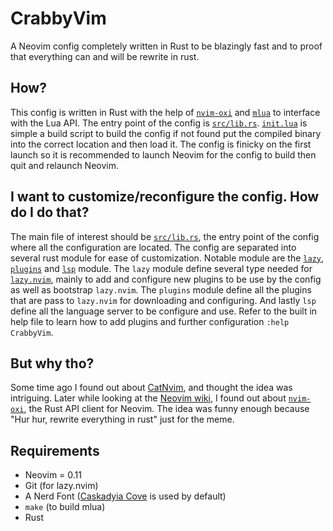 # CrabbyVim

A Neovim config completely written in Rust to be blazingly fast and to proof that everything can and will be rewrite in rust.

## How?

This config is written in Rust with the help of [`nvim-oxi`](https://crates.io/crates/nvim-oxi) and [`mlua`](https://crates.io/crates/mlua) to interface with the Lua API. The entry point of the config is [`src/lib.rs`](src/lib.rust). [`init.lua`](init.lua) is simple a build script to build the config if not found put the compiled binary into the correct location and then load it. The config is finicky on the first launch so it is recommended to launch Neovim for the config to build then quit and relaunch Neovim.

## I want to customize/reconfigure the config. How do I do that?

The main file of interest should be [`src/lib.rs`](src/lib.rs), the entry point of the config where all the configuration are located. The config are separated into several rust module for ease of customization. Notable module are the [`lazy`](src/lazy.rs), [`plugins`](src/plugins.rs) and [`lsp`](src/lsp.rs) module. The `lazy` module define several type needed for [`lazy.nvim`](https://github.com/folke/lazy.nvim), mainly to add and configure new plugins to be use by the config as well as bootstrap `lazy.nvim`. The `plugins` module define all the plugins that are pass to `lazy.nvim` for downloading and configuring. And lastly `lsp` define all the language server to be configure and use. Refer to the built in help file to learn how to add plugins and further configuration `:help CrabbyVim`.

## But why tho?

Some time ago I found out about [CatNvim](https://github.com/rewhile/CatNvim), and thought the idea was intriguing. Later while looking at the [Neovim wiki](https://github.com/neovim/neovim/wiki/Related-projects), I found out about [`nvim-oxi`](https://github.com/noib3/nvim-oxi), the Rust API client for Neovim. The idea was funny enough because "Hur hur, rewrite everything in rust" just for the meme.

## Requirements

-   Neovim = 0.11
-   Git (for lazy.nvim)
-   A Nerd Font ([Caskadyia Cove](https://github.com/eliheuer/caskaydia-cove) is used by default)
-   `make` (to build mlua)
-   Rust
